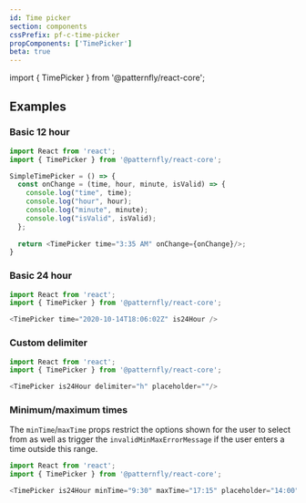 ```yaml
---
id: Time picker
section: components
cssPrefix: pf-c-time-picker
propComponents: ['TimePicker']
beta: true
---
```


import { TimePicker } from '@patternfly/react-core';

## Examples
### Basic 12 hour
```js
import React from 'react';
import { TimePicker } from '@patternfly/react-core';

SimpleTimePicker = () => {
  const onChange = (time, hour, minute, isValid) => {
    console.log("time", time);
    console.log("hour", hour);
    console.log("minute", minute);
    console.log("isValid", isValid);
  };
  
  return <TimePicker time="3:35 AM" onChange={onChange}/>;
}
```

### Basic 24 hour
```js
import React from 'react';
import { TimePicker } from '@patternfly/react-core';

<TimePicker time="2020-10-14T18:06:02Z" is24Hour />
```

### Custom delimiter
```js
import React from 'react';
import { TimePicker } from '@patternfly/react-core';

<TimePicker is24Hour delimiter="h" placeholder=""/>
```

### Minimum/maximum times

The `minTime`/`maxTime` props restrict the options shown for the user to select from as well as trigger the `invalidMinMaxErrorMessage` if the user enters a time outside this range.

```js
import React from 'react';
import { TimePicker } from '@patternfly/react-core';

<TimePicker is24Hour minTime="9:30" maxTime="17:15" placeholder="14:00"/>
```
